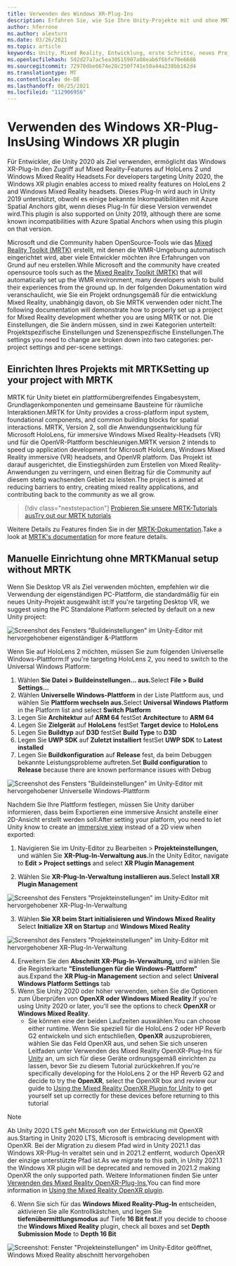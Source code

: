 ```yaml
---
title: Verwenden des Windows XR-Plug-Ins
description: Erfahren Sie, wie Sie Ihre Unity-Projekte mit und ohne MRTK mithilfe der Windows XR-Unterstützung einrichten.
author: hferrone
ms.author: alexturn
ms.date: 03/26/2021
ms.topic: article
keywords: Unity, Mixed Reality, Entwicklung, erste Schritte, neues Projekt, Windows Mixed Reality, UWP, XR, Leistung, Legacy, Mrtk, Fenster
ms.openlocfilehash: 5d2d27a7ac5ea30515907a08eab6f6bfe70e6686
ms.sourcegitcommit: 72970dbe6674e28c250f741e50a44a238bb162d4
ms.translationtype: MT
ms.contentlocale: de-DE
ms.lasthandoff: 06/25/2021
ms.locfileid: "112906956"
---
```

# <a name="using-windows-xr-plugin"></a><span data-ttu-id="d9cb1-104">Verwenden des Windows XR-Plug-Ins</span><span class="sxs-lookup"><span data-stu-id="d9cb1-104">Using Windows XR plugin</span></span>

<span data-ttu-id="d9cb1-105">Für Entwickler, die Unity 2020 als Ziel verwenden, ermöglicht das Windows XR-Plug-In den Zugriff auf Mixed Reality-Features auf HoloLens 2 und Windows Mixed Reality Headsets.</span><span class="sxs-lookup"><span data-stu-id="d9cb1-105">For developers targeting Unity 2020, the Windows XR plugin enables access to mixed reality features on HoloLens 2 and Windows Mixed Reality headsets.</span></span>  <span data-ttu-id="d9cb1-106">Dieses Plug-In wird auch in Unity 2019 unterstützt, obwohl es einige bekannte Inkompatibilitäten mit Azure Spatial Anchors gibt, wenn dieses Plug-In für diese Version verwendet wird.</span><span class="sxs-lookup"><span data-stu-id="d9cb1-106">This plugin is also supported on Unity 2019, although there are some known incompatibilities with Azure Spatial Anchors when using this plugin on that version.</span></span>

<span data-ttu-id="d9cb1-107">Microsoft und die Community haben OpenSource-Tools wie das [Mixed Reality Toolkit (MRTK)](/windows/mixed-reality/mrtk-unity/configuration/usingupm) erstellt, mit denen die WMR-Umgebung automatisch eingerichtet wird, aber viele Entwickler möchten ihre Erfahrungen von Grund auf neu erstellen.</span><span class="sxs-lookup"><span data-stu-id="d9cb1-107">While Microsoft and the community have created opensource tools such as the [Mixed Reality Toolkit (MRTK)](/windows/mixed-reality/mrtk-unity/configuration/usingupm) that will automatically set up the WMR environment, many developers wish to build their experiences from the ground up.</span></span>  <span data-ttu-id="d9cb1-108">In der folgenden Dokumentation wird veranschaulicht, wie Sie ein Projekt ordnungsgemäß für die entwicklung Mixed Reality, unabhängig davon, ob Sie MRTK verwenden oder nicht.</span><span class="sxs-lookup"><span data-stu-id="d9cb1-108">The following documentation will demonstrate how to properly set up a project for Mixed Reality development whether you are using MRTK or not.</span></span>  <span data-ttu-id="d9cb1-109">Die Einstellungen, die Sie ändern müssen, sind in zwei Kategorien unterteilt: Projektspezifische Einstellungen und Szenenspezifische Einstellungen.</span><span class="sxs-lookup"><span data-stu-id="d9cb1-109">The settings you need to change are broken down into two categories: per-project settings and per-scene settings.</span></span>

## <a name="setting-up-your-project-with-mrtk"></a><span data-ttu-id="d9cb1-110">Einrichten Ihres Projekts mit MRTK</span><span class="sxs-lookup"><span data-stu-id="d9cb1-110">Setting up your project with MRTK</span></span>

<span data-ttu-id="d9cb1-111">MRTK für Unity bietet ein plattformübergreifendes Eingabesystem, Grundlagenkomponenten und gemeinsame Bausteine für räumliche Interaktionen.</span><span class="sxs-lookup"><span data-stu-id="d9cb1-111">MRTK for Unity provides a cross-platform input system, foundational components, and common building blocks for spatial interactions.</span></span> <span data-ttu-id="d9cb1-112">MRTK, Version 2, soll die Anwendungsentwicklung für Microsoft HoloLens, für immersive Windows Mixed Reality-Headsets (VR) und für die OpenVR-Plattform beschleunigen.</span><span class="sxs-lookup"><span data-stu-id="d9cb1-112">MRTK version 2 intends to speed up application development for Microsoft HoloLens, Windows Mixed Reality immersive (VR) headsets, and OpenVR platform.</span></span> <span data-ttu-id="d9cb1-113">Das Projekt ist darauf ausgerichtet, die Einstiegshürden zum Erstellen von Mixed Reality-Anwendungen zu verringern, und einen Beitrag für die Community auf diesem stetig wachsenden Gebiet zu leisten.</span><span class="sxs-lookup"><span data-stu-id="d9cb1-113">The project is aimed at reducing barriers to entry, creating mixed reality applications, and contributing back to the community as we all grow.</span></span>

> [!div class="nextstepaction"]
> [<span data-ttu-id="d9cb1-114">Probieren Sie unsere MRTK-Tutorials aus</span><span class="sxs-lookup"><span data-stu-id="d9cb1-114">Try out our MRTK tutorials</span></span>](./tutorials/mr-learning-base-02.md?tabs=winxr)

<span data-ttu-id="d9cb1-115">Weitere Details zu Features finden Sie in der [MRTK-Dokumentation](/windows/mixed-reality/mrtk-unity).</span><span class="sxs-lookup"><span data-stu-id="d9cb1-115">Take a look at [MRTK's documentation](/windows/mixed-reality/mrtk-unity) for more feature details.</span></span>

## <a name="manual-setup-without-mrtk"></a><span data-ttu-id="d9cb1-116">Manuelle Einrichtung ohne MRTK</span><span class="sxs-lookup"><span data-stu-id="d9cb1-116">Manual setup without MRTK</span></span>

<span data-ttu-id="d9cb1-117">Wenn Sie Desktop VR als Ziel verwenden möchten, empfehlen wir die Verwendung der eigenständigen PC-Plattform, die standardmäßig für ein neues Unity-Projekt ausgewählt ist:</span><span class="sxs-lookup"><span data-stu-id="d9cb1-117">If you're targeting Desktop VR, we suggest using the PC Standalone Platform selected by default on a new Unity project:</span></span>

![Screenshot des Fensters "Buildeinstellungen" im Unity-Editor mit hervorgehobener eigenständiger &-Plattform](images/wmr-config-img-3.png)

<span data-ttu-id="d9cb1-119">Wenn Sie auf HoloLens 2 möchten, müssen Sie zum folgenden Universelle Windows-Plattform:</span><span class="sxs-lookup"><span data-stu-id="d9cb1-119">If you're targeting HoloLens 2, you need to switch to the Universal Windows Platform:</span></span>

1.  <span data-ttu-id="d9cb1-120">Wählen **Sie Datei > Buildeinstellungen... aus.**</span><span class="sxs-lookup"><span data-stu-id="d9cb1-120">Select **File > Build Settings...**</span></span>
2.  <span data-ttu-id="d9cb1-121">Wählen **Universelle Windows-Plattform** in der Liste Plattform aus, und wählen Sie **Plattform wechseln aus.**</span><span class="sxs-lookup"><span data-stu-id="d9cb1-121">Select **Universal Windows Platform** in the Platform list and select **Switch Platform**</span></span>
3.  <span data-ttu-id="d9cb1-122">Legen Sie **Architektur** auf **ARM 64** fest</span><span class="sxs-lookup"><span data-stu-id="d9cb1-122">Set **Architecture** to **ARM 64**</span></span>
4.  <span data-ttu-id="d9cb1-123">Legen Sie **Zielgerät** auf **HoloLens** fest</span><span class="sxs-lookup"><span data-stu-id="d9cb1-123">Set **Target device** to **HoloLens**</span></span>
5.  <span data-ttu-id="d9cb1-124">Legen Sie **Buildtyp** auf **D3D** fest</span><span class="sxs-lookup"><span data-stu-id="d9cb1-124">Set **Build Type** to **D3D**</span></span>
6.  <span data-ttu-id="d9cb1-125">Legen Sie **UWP SDK** auf **Zuletzt installiert** fest</span><span class="sxs-lookup"><span data-stu-id="d9cb1-125">Set **UWP SDK** to **Latest installed**</span></span>
7.  <span data-ttu-id="d9cb1-126">Legen Sie **Buildkonfiguration** auf **Release** fest, da beim Debuggen bekannte Leistungsprobleme auftreten.</span><span class="sxs-lookup"><span data-stu-id="d9cb1-126">Set **Build configuration** to **Release** because there are known performance issues with Debug</span></span>

![Screenshot des Fensters "Buildeinstellungen" im Unity-Editor mit hervorgehobener Universelle Windows-Plattform](images/wmr-config-img-4.png)

<span data-ttu-id="d9cb1-128">Nachdem Sie Ihre Plattform festlegen, müssen Sie [](../../design/app-views.md) Unity darüber informieren, dass beim Exportieren eine immersive Ansicht anstelle einer 2D-Ansicht erstellt werden soll:</span><span class="sxs-lookup"><span data-stu-id="d9cb1-128">After setting your platform, you need to let Unity know to create an [immersive view](../../design/app-views.md) instead of a 2D view when exported:</span></span>

1. <span data-ttu-id="d9cb1-129">Navigieren Sie im Unity-Editor zu Bearbeiten > **Projekteinstellungen,** und wählen Sie **XR-Plug-In-Verwaltung aus.**</span><span class="sxs-lookup"><span data-stu-id="d9cb1-129">In the Unity Editor, navigate to **Edit > Project settings** and select **XR Plugin Management**</span></span>

2. <span data-ttu-id="d9cb1-130">Wählen Sie **XR-Plug-In-Verwaltung installieren aus.**</span><span class="sxs-lookup"><span data-stu-id="d9cb1-130">Select **Install XR Plugin Management**</span></span>

![Screenshot des Fensters "Projekteinstellungen" im Unity-Editor mit hervorgehobener XR-Plug-In-Verwaltung](images/wmr-config-img-5.png)

3. <span data-ttu-id="d9cb1-132">Wählen **Sie XR beim Start initialisieren und Windows Mixed Reality** </span><span class="sxs-lookup"><span data-stu-id="d9cb1-132">Select **Initialize XR on Startup** and **Windows Mixed Reality**</span></span>

![Screenshot des Fensters "Projekteinstellungen" im Unity-Editor mit hervorgehobener XR-Plug-In-Verwaltung](images/wmr-config-img-7.png)

4. <span data-ttu-id="d9cb1-134">Erweitern Sie den **Abschnitt XR-Plug-In-Verwaltung,** und wählen Sie die Registerkarte **"Einstellungen für die Windows-Plattform"** aus.</span><span class="sxs-lookup"><span data-stu-id="d9cb1-134">Expand the **XR Plug-in Management** section and select **Univeral Windows Platform Settings** tab</span></span>
5. <span data-ttu-id="d9cb1-135">Wenn Sie Unity 2020 oder höher verwenden, sehen Sie die Optionen zum Überprüfen von **OpenXR** **oder Windows Mixed Reality**.</span><span class="sxs-lookup"><span data-stu-id="d9cb1-135">If you're using Unity 2020 or later, you'll see the options to check **OpenXR** or **Windows Mixed Reality**.</span></span> 
    * <span data-ttu-id="d9cb1-136">Sie können eine der beiden Laufzeiten auswählen.</span><span class="sxs-lookup"><span data-stu-id="d9cb1-136">You can choose either runtime.</span></span>  <span data-ttu-id="d9cb1-137">Wenn Sie speziell für die HoloLens 2 oder HP Reverb G2 entwickeln und sich entschließen, **OpenXR** auszuprobieren, wählen Sie das Feld OpenXR aus, und sehen Sie sich unseren Leitfaden unter Verwenden des Mixed Reality OpenXR-Plug-Ins für [Unity](./xr-project-setup.md) an, um sich für diese Geräte ordnungsgemäß einrichten zu lassen, bevor Sie zu diesem Tutorial zurückkehren.</span><span class="sxs-lookup"><span data-stu-id="d9cb1-137">If you're specifically developing for the HoloLens 2 or the HP Reverb G2 and decide to try the **OpenXR**, select the OpenXR box and review our guide to [Using the Mixed Reality OpenXR Plugin for Unity](./xr-project-setup.md) to get yourself set up correctly for these devices before returning to this tutorial</span></span>

> [!NOTE]
> <span data-ttu-id="d9cb1-138">Ab Unity 2020 LTS geht Microsoft von der Entwicklung mit OpenXR aus.</span><span class="sxs-lookup"><span data-stu-id="d9cb1-138">Starting in Unity 2020 LTS, Microsoft is embracing development with OpenXR.</span></span>  <span data-ttu-id="d9cb1-139">Bei der Migration zu diesem Pfad wird in Unity 2021.1 das Windows XR-Plug-In veraltet sein und in 2021.2 entfernt, wodurch OpenXR der einzige unterstützte Pfad ist.</span><span class="sxs-lookup"><span data-stu-id="d9cb1-139">As we migrate to this path, in Unity 2021.1 the Windows XR plugin will be deprecated and removed in 2021.2 making OpenXR the only supported path.</span></span> <span data-ttu-id="d9cb1-140">Weitere Informationen finden Sie unter [Verwenden des Mixed Reality OpenXR-Plug-Ins.](./xr-project-setup.md)</span><span class="sxs-lookup"><span data-stu-id="d9cb1-140">You can find more information in [Using the Mixed Reality OpenXR plugin](./xr-project-setup.md).</span></span>

6. <span data-ttu-id="d9cb1-141">Wenn Sie sich für das **Windows Mixed Reality-Plug-In** entscheiden, aktivieren Sie alle Kontrollkästchen, und legen Sie **tiefenübermittlungsmodus** auf Tiefe **16 Bit fest.**</span><span class="sxs-lookup"><span data-stu-id="d9cb1-141">If you decide to choose the **Windows Mixed Reality** plugin, check all boxes and set **Depth Submission Mode** to **Depth 16 Bit**</span></span>

![Screenshot: Fenster "Projekteinstellungen" im Unity-Editor geöffnet, Windows Mixed Reality abschnitt hervorgehoben](images/wmr-config-img-8.png)